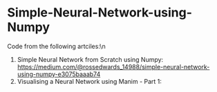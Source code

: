 # Simple-Neural-Network-using-Numpy

Code from the following artciles:\n
1. Simple Neural Network from Scratch using Numpy: https://medium.com/@rossedwards_14988/simple-neural-network-using-numpy-e3075baaab74
2. Visualising a Neural Network using Manim - Part 1: 
